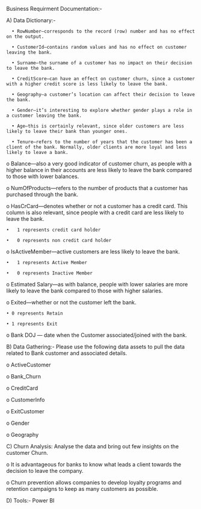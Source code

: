 Business Requirment Documentation:-

A) Data Dictionary:-

      • RowNumber—corresponds to the record (row) number and has no effect on the output.
      
      • CustomerId—contains random values and has no effect on customer leaving the bank.
      
      • Surname—the surname of a customer has no impact on their decision to leave the bank.
      
      • CreditScore—can have an effect on customer churn, since a customer with a higher credit score is less likely to leave the bank.
      
      • Geography—a customer’s location can affect their decision to leave the bank.
      
      • Gender—it’s interesting to explore whether gender plays a role in a customer leaving the bank.
      
      • Age—this is certainly relevant, since older customers are less likely to leave their bank than younger ones.
      
      • Tenure—refers to the number of years that the customer has been a client of the bank. Normally, older clients are more loyal and less likely to leave a bank.
      
  o	Balance—also a very good indicator of customer churn, as people with a higher balance in their accounts are less likely to leave the bank compared to those with lower        balances.
  
  o	NumOfProducts—refers to the number of products that a customer has purchased through the bank. 
  
  o HasCrCard—denotes whether or not a customer has a credit card. This column is also relevant, since people with a credit card are less likely to leave the bank.
  
    •	1 represents credit card holder
    
    •	0 represents non credit card holder
    
  o	IsActiveMember—active customers are less likely to leave the bank.
  
    •	1 represents Active Member
    
    •	0 represents Inactive Member
    
  o	Estimated Salary—as with balance, people with lower salaries are more likely to leave the bank compared to those with higher salaries.
  
  o	Exited—whether or not the customer left the bank.
  
    • 0 represents Retain 
    
    • 1 represents Exit
    
  o	Bank DOJ — date when the Customer associated/joined  with the bank.



B) Data Gathering:- Please use the following data assets to pull the data related to Bank customer and associated details.

  o	ActiveCustomer 
  
  o	Bank_Churn
  
  o	CreditCard
  
  o	CustomerInfo
  
  o	ExitCustomer
  
  o	Gender
  
  o	Geography

C) Churn Analysis: Analyse the data and bring out few insights on the customer Churn.

  o It is advantageous for banks to know what leads a client towards the decision to leave the company.
  
  o Churn prevention allows companies to develop loyalty programs and retention campaigns to keep as many customers as possible.


D) Tools:- Power BI

